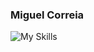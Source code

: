 ### Miguel Correia

<!--

Here are some ideas to get you started:

- 🔭 I’m currently on my last years of my university bachelors degree on Computer Science.
-->
![My Skills](https://skills.thijs.gg/icons?i=js,java,c,cpp,py,html,css,postgres,kotlin,markdown)

